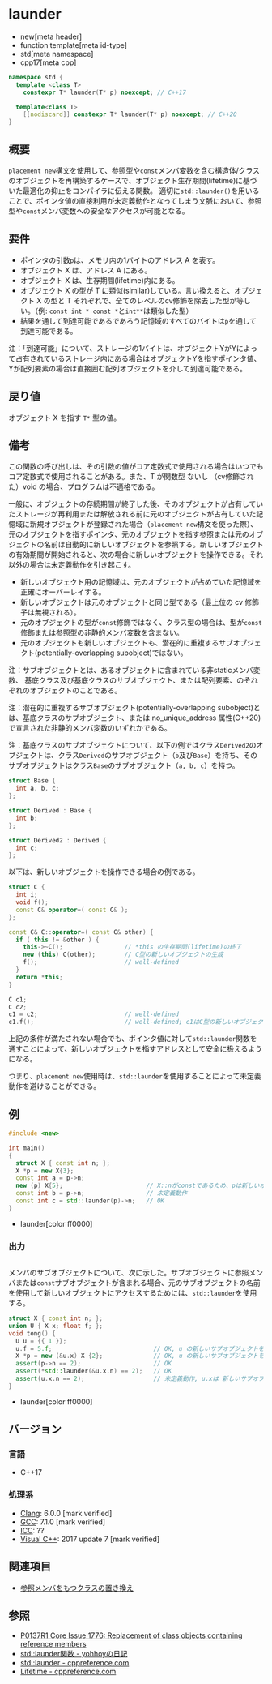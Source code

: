 # launder
* new[meta header]
* function template[meta id-type]
* std[meta namespace]
* cpp17[meta cpp]

```cpp
namespace std {
  template <class T>
    constexpr T* launder(T* p) noexcept; // C++17

  template<class T>
    [[nodiscard]] constexpr T* launder(T* p) noexcept; // C++20
}
```


## 概要
`placement new`構文を使用して、参照型や`const`メンバ変数を含む構造体/クラスのオブジェクトを再構築するケースで、オブジェクト生存期間(lifetime)に基づいた最適化の抑止をコンパイラに伝える関数。
適切に`std::launder()`を用いることで、ポインタ値の直接利用が未定義動作となってしまう文脈において、参照型や`const`メンバ変数への安全なアクセスが可能となる。


## 要件
- ポインタの引数`p`は、メモリ内の1バイトのアドレス A を表す。
- オブジェクト X は、アドレス A にある。
- オブジェクト X は、生存期間(lifetime)内にある。
- オブジェクト X の型が T に類似(similar)している。言い換えると、オブジェクト X の型と T それぞれで、全てのレベルのcv修飾を除去した型が等しい。（例: `const int * const *`と`int**`は類似した型）
- 結果を通して到達可能であるであろう記憶域のすべてのバイトは`p`を通して到達可能である。

注：「到達可能」について、ストレージの1バイトは、オブジェクトYがYによって占有されているストレージ内にある場合はオブジェクトYを指すポインタ値、Yが配列要素の場合は直接囲む配列オブジェクトを介して到達可能である。


## 戻り値
オブジェクト X を指す `T*` 型の値。


## 備考
この関数の呼び出しは、その引数の値がコア定数式で使用される場合はいつでもコア定数式で使用されることがある。また、T が関数型 ないし （cv修飾された）void の場合、プログラムは不適格である。 

一般に、オブジェクトの存続期間が終了した後、そのオブジェクトが占有していたストレージが再利用または解放される前に元のオブジェクトが占有していた記憶域に新規オブジェクトが登録された場合（`placement new`構文を使った際）、元のオブジェクトを指すポインタ、元のオブジェクトを指す参照または元のオブジェクトの名前は自動的に新しいオブジェクトを参照する。新しいオブジェクトの有効期間が開始されると、次の場合に新しいオブジェクトを操作できる。それ以外の場合は未定義動作を引き起こす。

- 新しいオブジェクト用の記憶域は、元のオブジェクトが占めていた記憶域を正確にオーバーレイする。
- 新しいオブジェクトは元のオブジェクトと同じ型である（最上位の cv 修飾子は無視される）。
- 元のオブジェクトの型が`const`修飾ではなく、クラス型の場合は、型が`const`修飾または参照型の非静的メンバ変数を含まない。
- 元のオブジェクトも新しいオブジェクトも、潜在的に重複するサブオブジェクト(potentially-overlapping subobject)ではない。

注：サブオブジェクトとは、あるオブジェクトに含まれている非staticメンバ変数、 基底クラス及び基底クラスのサブオブジェクト、または配列要素、のそれぞれのオブジェクトのことである。

注：潜在的に重複するサブオブジェクト(potentially-overlapping subobject)とは、基底クラスのサブオブジェクト、または no_unique_address 属性(C++20)で宣言された非静的メンバ変数のいずれかである。

注：基底クラスのサブオブジェクトについて、以下の例ではクラス`Derived2`のオブジェクトは、クラス`Derived`のサブオブジェクト（`b`及び`Base`）を持ち、そのサブオブジェクトはクラス`Base`のサブオブジェクト（`a, b, c`）を持つ。

```cpp
struct Base {
  int a, b, c;
};

struct Derived : Base {
  int b;
};

struct Derived2 : Derived {
  int c;
};
```

以下は、新しいオブジェクトを操作できる場合の例である。

```cpp
struct C {
  int i;
  void f();
  const C& operator=( const C& );
};

const C& C::operator=( const C& other) {
  if ( this != &other ) {
    this->~C();                 // *this の生存期間(lifetime)の終了
    new (this) C(other);        // C型の新しいオブジェクトの生成
    f();                        // well-defined
  }
  return *this;
}

C c1;
C c2;
c1 = c2;                        // well-defined
c1.f();                         // well-defined; c1はC型の新しいオブジェクトを参照しています
```

上記の条件が満たされない場合でも、ポインタ値に対して`std::launder`関数を通すことによって、新しいオブジェクトを指すアドレスとして安全に扱えるようになる。

つまり、`placement new`使用時は、`std::launder`を使用することによって未定義動作を避けることができる。


## 例
```cpp example
#include <new>

int main()
{
  struct X { const int n; };
  X *p = new X{3};
  const int a = p->n;
  new (p) X{5};                       // X::nがconstであるため、pは新しいオブジェクトを指さない
  const int b = p->n;                 // 未定義動作
  const int c = std::launder(p)->n;   // OK
}
```
* launder[color ff0000]

### 出力
```
```

メンバのサブオブジェクトについて、次に示した。サブオブジェクトに参照メンバまたは`const`サブオブジェクトが含まれる場合、元のサブオブジェクトの名前を使用して新しいオブジェクトにアクセスするためには、`std::launder`を使用する。

```cpp
struct X { const int n; };
union U { X x; float f; };
void tong() {
  U u = {{ 1 }};
  u.f = 5.f;                            // OK, u の新しいサブオブジェクトを生成
  X *p = new (&u.x) X {2};              // OK, u の新しいサブオブジェクトを生成
  assert(p->n == 2);                    // OK
  assert(*std::launder(&u.x.n) == 2);   // OK
  assert(u.x.n == 2);                   // 未定義動作, u.xは 新しいサブオブジェクトを指定しない
}
```
* launder[color ff0000]


## バージョン
### 言語
- C++17


### 処理系
- [Clang](/implementation.md#clang): 6.0.0 [mark verified]
- [GCC](/implementation.md#gcc): 7.1.0 [mark verified]
- [ICC](/implementation.md#icc): ??
- [Visual C++](/implementation.md#visual_cpp): 2017 update 7 [mark verified]


## 関連項目
- [参照メンバをもつクラスの置き換え](/lang/cpp17/replacement_of_class_objects_containing_reference_members.md)


## 参照
- [P0137R1 Core Issue 1776: Replacement of class objects containing reference members](http://www.open-std.org/jtc1/sc22/wg21/docs/papers/2016/p0137r1.html)
- [std::launder関数 - yohhoyの日記](http://d.hatena.ne.jp/yohhoy/20170817/p1)
- [std::launder - cppreference.com](https://ja.cppreference.com/w/cpp/utility/launder)
- [Lifetime - cppreference.com](https://en.cppreference.com/w/cpp/language/lifetime)
